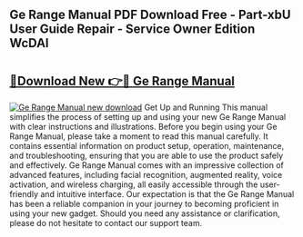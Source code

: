 ## Ge Range Manual PDF Download Free - Part-xbU User Guide Repair - Service Owner Edition WcDAl

# <h2><a href="http://bc37017.oget.top/?id=Ge+Range+Manual">🔗Download New 👉🔴 Ge Range Manual</a></h2>

[![Ge Range Manual new download](https://i.imgur.com/5g1atiW.png)](http://bc37017.oget.top/?id=Ge+Range+Manual)
Get Up and Running This manual simplifies the process of setting up and using your new Ge Range Manual with clear instructions and illustrations. Before you begin using your Ge Range Manual, please take a moment to read this manual carefully. It contains essential information on product setup, operation, maintenance, and troubleshooting, ensuring that you are able to use the product safely and effectively. Ge Range Manual comes with an impressive collection of advanced features, including facial recognition, augmented reality, voice activation, and wireless charging, all easily accessible through the user-friendly and intuitive interface. Our expectation is that the Ge Range Manual has been a reliable companion in your journey to becoming proficient in using your new gadget. Should you need any assistance or clarification, please do not hesitate to contact our support team.
